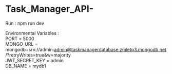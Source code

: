# Task_Manager_API-
Run : npm run dev

Environmental Variables :<br>
PORT = 5000<br>
MONGO_URL = mongodb+srv://admin:admin@taskmanagerdatabase.zmletp3.mongodb.net/?retryWrites=true&w=majority<br>
JWT_SECRET_KEY = admin<br>
DB_NAME = mydb1<br>



